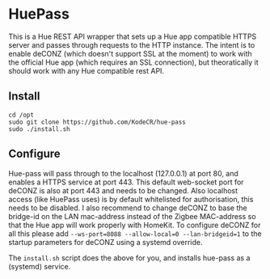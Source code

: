 # HuePass
This is a Hue REST API wrapper that sets up a Hue app compatible HTTPS server and passes through requests to the HTTP instance. The intent is to enable deCONZ (which doesn't support SSL at the moment) to work with the official Hue app (which requires an SSL connection), but theoratically it should work with any Hue compatible rest API.

## Install
```
cd /opt
sudo git clone https://github.com/KodeCR/hue-pass
sudo ./install.sh
```

## Configure
Hue-pass will pass through to the localhost (127.0.0.1) at port 80, and enables a HTTPS service at port 443. This default web-socket port for deCONZ is also at port 443 and needs to be changed. Also localhost access (like HuePass uses) is by default whitelisted for authorisation, this needs to be disabled. I also recommend to change deCONZ to base the bridge-id on the LAN mac-address instead of the Zigbee MAC-address so that the Hue app will work properly with HomeKit. To configure deCONZ for all this please add  `--ws-port=8088 --allow-local=0 --lan-bridgeid=1` to the startup parameters for deCONZ using a systemd override.

The `install.sh` script does the above for you, and installs hue-pass as a (systemd) service.
